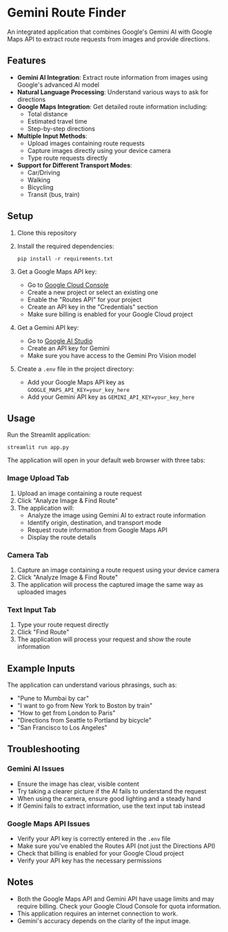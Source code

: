 # Gemini Route Finder

An integrated application that combines Google's Gemini AI with Google Maps API to extract route requests from images and provide directions.

## Features

- **Gemini AI Integration**: Extract route information from images using Google's advanced AI model
- **Natural Language Processing**: Understand various ways to ask for directions
- **Google Maps Integration**: Get detailed route information including:
  - Total distance
  - Estimated travel time
  - Step-by-step directions
- **Multiple Input Methods**:
  - Upload images containing route requests
  - Capture images directly using your device camera
  - Type route requests directly
- **Support for Different Transport Modes**:
  - Car/Driving
  - Walking
  - Bicycling
  - Transit (bus, train)

## Setup

1. Clone this repository
2. Install the required dependencies:
   ```
   pip install -r requirements.txt
   ```

3. Get a Google Maps API key:
   - Go to [Google Cloud Console](https://console.cloud.google.com/)
   - Create a new project or select an existing one
   - Enable the "Routes API" for your project
   - Create an API key in the "Credentials" section
   - Make sure billing is enabled for your Google Cloud project

4. Get a Gemini API key:
   - Go to [Google AI Studio](https://makersuite.google.com/app/apikey)
   - Create an API key for Gemini
   - Make sure you have access to the Gemini Pro Vision model

5. Create a `.env` file in the project directory:
   - Add your Google Maps API key as `GOOGLE_MAPS_API_KEY=your_key_here`
   - Add your Gemini API key as `GEMINI_API_KEY=your_key_here`

## Usage

Run the Streamlit application:
```
streamlit run app.py
```

The application will open in your default web browser with three tabs:

### Image Upload Tab
1. Upload an image containing a route request
2. Click "Analyze Image & Find Route"
3. The application will:
   - Analyze the image using Gemini AI to extract route information
   - Identify origin, destination, and transport mode
   - Request route information from Google Maps API
   - Display the route details

### Camera Tab
1. Capture an image containing a route request using your device camera
2. Click "Analyze Image & Find Route"
3. The application will process the captured image the same way as uploaded images

### Text Input Tab
1. Type your route request directly
2. Click "Find Route"
3. The application will process your request and show the route information

## Example Inputs

The application can understand various phrasings, such as:
- "Pune to Mumbai by car"
- "I want to go from New York to Boston by train"
- "How to get from London to Paris"
- "Directions from Seattle to Portland by bicycle"
- "San Francisco to Los Angeles"

## Troubleshooting

### Gemini AI Issues
- Ensure the image has clear, visible content
- Try taking a clearer picture if the AI fails to understand the request
- When using the camera, ensure good lighting and a steady hand
- If Gemini fails to extract information, use the text input tab instead

### Google Maps API Issues
- Verify your API key is correctly entered in the `.env` file
- Make sure you've enabled the Routes API (not just the Directions API)
- Check that billing is enabled for your Google Cloud project
- Verify your API key has the necessary permissions

## Notes

- Both the Google Maps API and Gemini API have usage limits and may require billing. Check your Google Cloud Console for quota information.
- This application requires an internet connection to work.
- Gemini's accuracy depends on the clarity of the input image. 